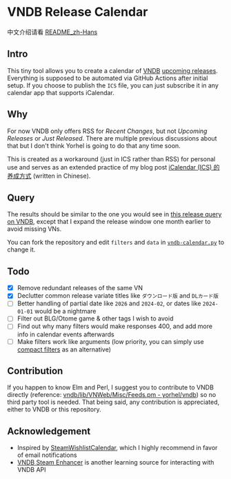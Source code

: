 # VNDB Release Calendar

中文介绍请看 [README_zh-Hans](README_zh-Hans.md)

## Intro

This tiny tool allows you to create a calendar of [VNDB](https://vndb.org) [upcoming releases](https://vndb.org/r?f=01731;o=a;s=released). Everything is supposed to be automated via GitHub Actions after initial setup. If you choose to publish the `ICS` file, you can just subscribe it in any calendar app that supports iCalendar.

## Why

For now VNDB only offers RSS for *Recent Changes*, but not *Upcoming Releases* or *Just Released*. There are multiple previous discussions about that but I don't think Yorhel is going to do that any time soon.

This is created as a workaround (just in ICS rather than RSS) for personal use and serves as an extended practice of my blog post [iCalendar (ICS) 的养成方式](https://blog.vinfall.com/posts/2023/12/ics/) (written in Chinese).

## Query

The results should be similar to the one you would see in [this release query on VNDB](https://vndb.org/r?q=&o=a&s=released&f=0572171_4YsVe132gja2wzh_dHans-2wzh_dHant-N48721gwcomplete-), except that I expand the release window one month earlier to avoid missing VNs.

You can fork the repository and edit `filters` and `data` in [`vndb-calendar.py`](vndb-calendar.py) to change it.

## Todo

- [x] Remove redundant releases of the same VN
- [x] Declutter common release variate titles like `ダウンロード版` and `DLカード版`
- [ ] Better handling of partial date like `2026` and `2024-02`, or dates like `2024-01-01` would be a nightmare
- [ ] Filter out BLG/Otome game & other tags I wish to avoid
- [ ] Find out why many filters would make responses 400, and add more info in calendar events afterwards
- [ ] Make filters work like arguments (low priority, you can simply use [compact filters](https://api.vndb.org/kana#filters) as an alternative)

## Contribution

If you happen to know Elm and Perl, I suggest you to contribute to VNDB directly (reference: [vndb/lib/VNWeb/Misc/Feeds.pm - yorhel/vndb](https://code.blicky.net/yorhel/vndb/src/branch/master/lib/VNWeb/Misc/Feeds.pm)) so no third party tool is needed. That being said, any contribution is appreciated, either to VNDB or this repository.

## Acknowledgement

- Inspired by [SteamWishlistCalendar](https://github.com/icue/SteamWishlistCalendar), which I highly recommend in favor of email notifications
- [VNDB Steam Enhancer](https://greasyfork.org/en/scripts/456166-vndb-steam-enhancer/code) is another learning source for interacting with VNDB API
